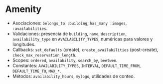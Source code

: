 # Amenity

- Asociaciones: `belongs_to :building`; `has_many :images`, `:availabilities`.
- Validaciones: presencia de `building`, `name`, `description`, `availability_type` en `AVAILABILITY_TYPES`, numéricas para valores y longitudes.
- Callbacks: `set_defaults` (create), `create_availabilities` (post-create), `check_max_reservation_length`.
- Scopes: `ordered`, `availability`, `search_by`, `beetwen`.
- Constantes: `AVAILABILITY_TYPES`, `INTERVAL`, `DEFAULT_TIME_FROM`, `DEFAULT_TIME_TO`, `MAX_*`.
- Métodos: `availability_hours`, `mylogo`, utilidades de conteo.

